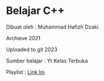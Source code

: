 # Belajar C++
Dibuat oleh : Muhammad Hafizh Dzaki

Archieve 2021

Uploaded to git 2023

Sumber belajar : Yt Kelas Terbuka

Playlist : <a href="https://youtube.com/playlist?list=PLZS-MHyEIRo4Ze0bbGB1WKBSNMPzi-eWI&si=ESGDgvkSd8DYQm79" target="_blank">Link Ini</a>
